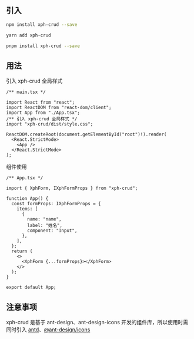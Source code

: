 ## 引入

```bash
npm install xph-crud --save
```

```bash
yarn add xph-crud
```

```bash
pnpm install xph-crud --save
```

## 用法

引入 xph-crud 全局样式

```tsx
/** main.tsx */

import React from "react";
import ReactDOM from "react-dom/client";
import App from "./App.tsx";
/** 引入 xph-crud 全局样式 */
import "xph-crud/dist/style.css";

ReactDOM.createRoot(document.getElementById("root")!).render(
  <React.StrictMode>
    <App />
  </React.StrictMode>
);
```

组件使用

```tsx
/** App.tsx */

import { XphForm, IXphFormProps } from "xph-crud";

function App() {
  const formProps: IXphFormProps = {
    items: [
      {
        name: "name",
        label: "姓名",
        component: "Input",
      },
    ],
  };
  return (
    <>
      <XphForm {...formProps}></XphForm>
    </>
  );
}

export default App;
```

## 注意事项

xph-crud 是基于 ant-design、ant-design-icons 开发的组件库，所以使用时需同时引入 [antd](https://github.com/ant-design/ant-design)、[@ant-design/icons](https://github.com/ant-design/ant-design-icons/tree/master)
